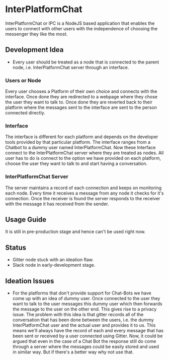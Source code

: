 # InterPlatformChat
InterPlatformChat or IPC is a NodeJS based application that enables the users to connect with other users with the independence of choosing the messenger they like the most.

## Development Idea
- Every user should be treated as a node that is connected to the parent node, i.e. InterPlatformChat server through an interface.

### Users or Node
Every user chooses a Platform of their own choice and connects with the interface. Once done they are redirected to a webpage where they chose the user they want to talk to. Once done they are reverted back to their platform where the messages sent to the interface are sent to the person connected directly.

### Interface
The interface is different for each platform and depends on the developer tools provided by that particular platform. The interface ranges from a Chatbot to a dummy user named InterPlatformChat. Now these Interface connect to the InterPlatformChat server where they are treated as nodes. All user has to do is connect to the option we have provided on each platform, choose the user they want to talk to and start having a conversation.

### InterPlatformChat Server
The server maintains a record of each connection and keeps on monitoring each node. Every time it receives a message from any node it checks for it's connection. Once the receiver is found the server responds to the receiver with the message it has received from the sender.

## Usage Guide
It is still in pre-production stage and hence can't be used right now.

## Status
- Gitter node stuck with an ideation flaw.
- Slack node in early-development stage.

## Ideation Issues
- For the platforms that don't provide support for Chat-Bots we have come up with an idea of dummy user. Once connected to the user they want to talk to the user messages this dummy user which then forwards the message to the user on the other end. This gives rise to a privacy issue. The problem with this idea is that gitter records all of the conversation that has been done between the users, i.e. the dummy InterPlatformChat user and the actual user and provides it to us. This means we'll always have the record of each and every message that has been sent or received by a user connected using Gitter. Now, it could be argued that even in the case of a Chat Bot the response still do come through a server where the messages could be easily stored and used in similar way. But if there's a better way why not use that.
